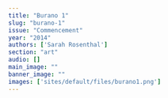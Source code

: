 ```yaml
---
title: "Burano 1"
slug: "burano-1"
issue: "Commencement"
year: "2014"
authors: ['Sarah Rosenthal']
section: "art"
audio: []
main_image: ""
banner_image: ""
images: ['sites/default/files/burano1.png']
---
```

